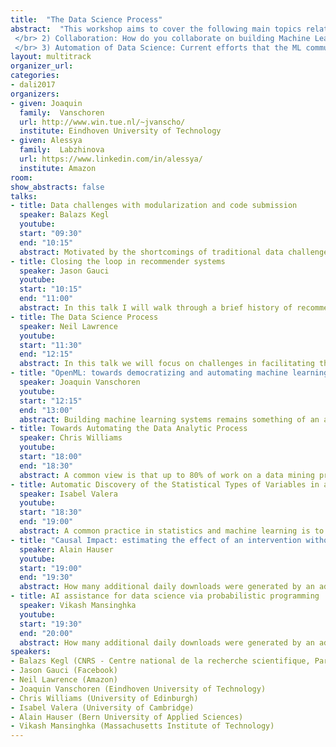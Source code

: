 ```yaml
---
title:  "The Data Science Process"
abstract:  "This workshop aims to cover the following main topics related to the data process pipeline: </br>  </br> 1) Open challenges in data science: The gap between machine learning techniques and how to apply them in real-world data. Which problems do scientists still face when trying to use ML techniques?
 </br> 2) Collaboration: How do you collaborate on building Machine Learning Models/Systems?
 </br> 3) Automation of Data Science: Current efforts that the ML community is doing to address these challenges. Tools that are being developed to ease the data science process including among others probabilistic programming, automating model selection, automating pipeline construction."
layout: multitrack
organizer_url: 
categories:
- dali2017
organizers:
- given: Joaquin 
  family:  Vanschoren
  url: http://www.win.tue.nl/~jvanscho/
  institute: Eindhoven University of Technology
- given: Alessya
  family:  Labzhinova
  url: https://www.linkedin.com/in/alessya/
  institute: Amazon
room: 
show_abstracts: false
talks:
- title: Data challenges with modularization and code submission
  speaker: Balazs Kegl
  youtube: 
  start: "09:30"
  end: "10:15"
  abstract: Motivated by the shortcomings of traditional data challenges, we have developed a unique concept and platform, called Rapid Analytics and Model Prototyping (RAMP), based on modularization and code submission. Open code submission allows participants to build on each other’s ideas, provides the organizers with a fully functioning prototype, and makes it possible to build complex machine learning workflows while keeping the contributions simple. We will start this presentation by describing the context and motivation, the guiding design principles, and some of the technical details (front and backend) of the platform. We will then walk you through some of the most interesting workflows and applications (e.g., anomaly detection in particle physics detectors, classifying molecular spectra for safe drug administration, spatio-temporal time series prediction in climate science). In the last third of the talk we will present a preliminary analysis of the RAMPs that touches on both the technical (machine learning) aspects of the tool and on the sociology of crowdsourcing data analytics.
- title: Closing the loop in recommender systems
  speaker: Jason Gauci
  youtube: 
  start: "10:15"
  end: "11:00"
  abstract: In this talk I will walk through a brief history of recommender system implementations in YouTube, iOS Proactive Assistant, and Facebook Newsfeed.  One key challenge in all of these products is that models are learning from a dataset and updating the same dataset simultaneously. I'll discuss a set of issues that arise from these dynamics and ways to address these issues, including an introduction to deep reinforcement learning.
- title: The Data Science Process
  speaker: Neil Lawrence
  youtube: 
  start: "11:30"
  end: "12:15"
  abstract: In this talk we will focus on challenges in facilitating the data science pipeline. Drawing on experience from projects in computational biology, the developing world and Amazon I’ll propose different ideas for facilitating the data science process including analogies that help software engineers understand the challenges for data science and formalizations, such as data readiness levels, which allow management to reason about the obstacles in the process.
- title: "OpenML: towards democratizing and automating machine learning"
  speaker: Joaquin Vanschoren
  youtube: 
  start: "12:15"
  end: "13:00"
  abstract: Building machine learning systems remains something of an art, from gathering and transforming the right data to selecting and finetuning the most fitting modeling techniques. If we want to make machine learning more accessible and foster skilfull use, we need novel ways to share and reuse findings, and streamline online collaboration. OpenML is an open science platform for machine learning, allowing anyone to easily share data sets, code, and experiments, and collaborate with people all over the world to build better models. It shows, for any known data set, which are the best models, who built them, and how to reproduce and reuse them in different ways. It is readily integrated into several machine learning environments, so that you can share results with the touch of a button or a line of code. As such, it enables large-scale, real-time collaboration, allowing anyone to explore, build on, and contribute to the combined knowledge of the field. Ultimately, this provides a wealth of information for a novel, data-driven approach to machine learning, where we learn from millions of previous experiments to either assist people while analyzing data (e.g., which modeling techniques will likely work well and why), or automate the process altogether.
- title: Towards Automating the Data Analytic Process
  speaker: Chris Williams
  youtube: 
  start: "18:00"
  end: "18:30"
  abstract: A common view is that up to 80% of work on a data mining project is involved in data understanding and data preparation, yet machine learning has not focussed very much on these topics. In this talk I will describe some challenges and work wrt Data Parsing, Data Understanding, Data Cleaning, Data Integration and Data Restructuring.
- title: Automatic Discovery of the Statistical Types of Variables in a Dataset
  speaker: Isabel Valera
  youtube: 
  start: "18:30"
  end: "19:00"
  abstract: A common practice in statistics and machine learning is to assume that the statistical data types (e.g., ordinal, categorical or real-valued) of variables, and usually also the likelihood model, is known. However, as the availability of real-world data increases, this assumption becomes too restrictive. Data are often heterogeneous, complex, and improperly or incompletely documented. Surprisingly, despite their practical importance, there is still a lack of tools to automatically discover the statistical types of, as well as appropriate likelihood (noise) models for,  the variables in a dataset. In this work, we fill this gap by proposing a Bayesian method, which accurately discovers the statistical data types in both synthetic and real  data. 
- title: "Causal Impact: estimating the effect of an intervention without user interaction"
  speaker: Alain Hauser
  youtube: 
  start: "19:00"
  end: "19:30"
  abstract: How many additional daily downloads were generated by an advertisement campaign of an app? How many children got additionally vaccinated each month after showing a TV spot advertising vaccination? Randomized experiments are the best way to answer such questions, but often not feasible in practice. The CausalImpact R package (https://google.github.io/CausalImpact/) estimates the effect of an intervention in the absence of a randomized experiment; it uses a Bayesian structural time series model to predict how the response metric would have evolved had the intervention not occurred. CausalImpact can be used in a wide range of different applications without manual tuning thanks to different key features: the default parameter priors facilitate automated fitting of a time series model via variable selection and make domain expertise redundant in many cases; the output is available either in a data structure which is easily processed by software, or in a format which is intelligible to users without formal training in statistics.
- title: AI assistance for data science via probabilistic programming
  speaker: Vikash Mansinghka
  youtube: 
  start: "19:30"
  end: "20:00"
  abstract: How many additional daily downloads were generated by an advertisement campaign of an app? How many children got additionally vaccinated each month after showing a TV spot advertising vaccination? Randomized experiments are the best way to answer such questions, but often not feasible in practice. The CausalImpact R package (https://google.github.io/CausalImpact/) estimates the effect of an intervention in the absence of a randomized experiment; it uses a Bayesian structural time series model to predict how the response metric would have evolved had the intervention not occurred. CausalImpact can be used in a wide range of different applications without manual tuning thanks to different key features: the default parameter priors facilitate automated fitting of a time series model via variable selection and make domain expertise redundant in many cases; the output is available either in a data structure which is easily processed by software, or in a format which is intelligible to users without formal training in statistics.  
speakers:
- Balazs Kegl (CNRS - Centre national de la recherche scientifique, Paris-Saclay)
- Jason Gauci (Facebook)
- Neil Lawrence (Amazon)
- Joaquin Vanschoren (Eindhoven University of Technology)
- Chris Williams (University of Edinburgh)
- Isabel Valera (University of Cambridge)
- Alain Hauser (Bern University of Applied Sciences)
- Vikash Mansinghka (Massachusetts Institute of Technology)
---
```


